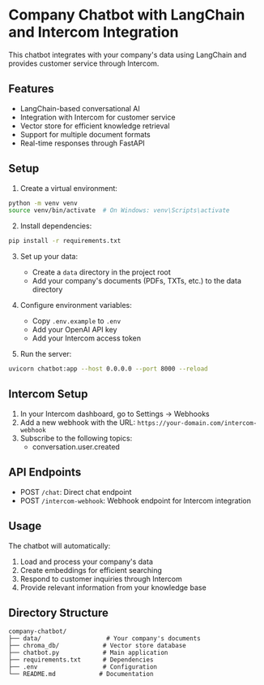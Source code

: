 # Company Chatbot with LangChain and Intercom Integration

This chatbot integrates with your company's data using LangChain and provides customer service through Intercom.

## Features

- LangChain-based conversational AI
- Integration with Intercom for customer service
- Vector store for efficient knowledge retrieval
- Support for multiple document formats
- Real-time responses through FastAPI

## Setup

1. Create a virtual environment:
```bash
python -m venv venv
source venv/bin/activate  # On Windows: venv\Scripts\activate
```

2. Install dependencies:
```bash
pip install -r requirements.txt
```

3. Set up your data:
   - Create a `data` directory in the project root
   - Add your company's documents (PDFs, TXTs, etc.) to the data directory

4. Configure environment variables:
   - Copy `.env.example` to `.env`
   - Add your OpenAI API key
   - Add your Intercom access token

5. Run the server:
```bash
uvicorn chatbot:app --host 0.0.0.0 --port 8000 --reload
```

## Intercom Setup

1. In your Intercom dashboard, go to Settings → Webhooks
2. Add a new webhook with the URL: `https://your-domain.com/intercom-webhook`
3. Subscribe to the following topics:
   - conversation.user.created

## API Endpoints

- POST `/chat`: Direct chat endpoint
- POST `/intercom-webhook`: Webhook endpoint for Intercom integration

## Usage

The chatbot will automatically:
1. Load and process your company's data
2. Create embeddings for efficient searching
3. Respond to customer inquiries through Intercom
4. Provide relevant information from your knowledge base

## Directory Structure

```
company-chatbot/
├── data/                  # Your company's documents
├── chroma_db/            # Vector store database
├── chatbot.py            # Main application
├── requirements.txt      # Dependencies
├── .env                  # Configuration
└── README.md            # Documentation
```
